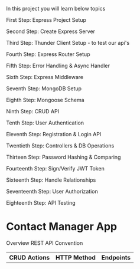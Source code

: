 In this project you will learn below topics

First Step: Express Project Setup

Second Step: Create Express Server 

Third Step: Thunder Client Setup - to test our api's

Fourth Step: Express Router Setup

Fifth Step: Error Handling & Async Handler

Sixth Step: Express Middleware

Seventh Step: MongoDB Setup

Eighth Step: Mongoose Schema

Ninth Step: CRUD API

Tenth Step: User Authentication

Eleventh Step: Registration & Login API

Twentieth Step: Controllers & DB Operations

Thirteen Step: Password Hashing & Comparing

Fourteenth Step: Sign/Verify JWT Token

Sixteenth Step: Handle Relationships

Seventeenth Step: User Authorization

Eighteenth Step: API Testing


<h1>Contact Manager App</h1>

Overview REST API Convention

<table>
  <tr>
    <th>CRUD Actions</th>
    <th>HTTP Method</th>
    <th>Endpoints</th>
  </tr>
</table>